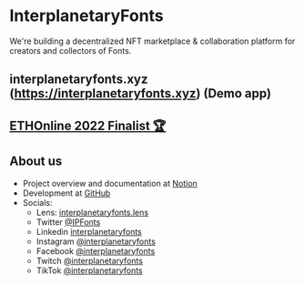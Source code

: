 # InterplanetaryFonts

We're building a decentralized NFT marketplace & collaboration platform for creators and collectors of Fonts.

## interplanetaryfonts.xyz (https://interplanetaryfonts.xyz) (Demo app)

## [ETHOnline 2022 Finalist 🏆](https://ethglobal.com/showcase/interplanetaryfonts-ekwuo)

## About us

- Project overview and documentation at [Notion](https://interplanetaryfonts.notion.site/InterplanetaryFonts-2739bdff0883433b83b7f4559b0b8b82)
- Development at [GitHub](https://github.com/interplanetaryfonts)
- Socials:
  - Lens: [interplanetaryfonts.lens](https://lenster.xyz/u/interplanetaryfonts.lens)
  - Twitter [@IPFonts](https://twitter.com/IPFonts)
  - Linkedin [interplanetaryfonts](https://www.linkedin.com/company/interplanetaryfonts)
  - Instagram [@interplanetaryfonts](https://instagram.com/interplanetaryfonts)
  - Facebook [@interplanetaryfonts](https://www.facebook.com/interplanetaryfonts)
  - Twitch [@interplanetaryfonts](https://www.twitch.tv/interplanetaryfonts)
  - TikTok [@interplanetaryfonts](https://www.tiktok.com/@interplanetaryfonts)

